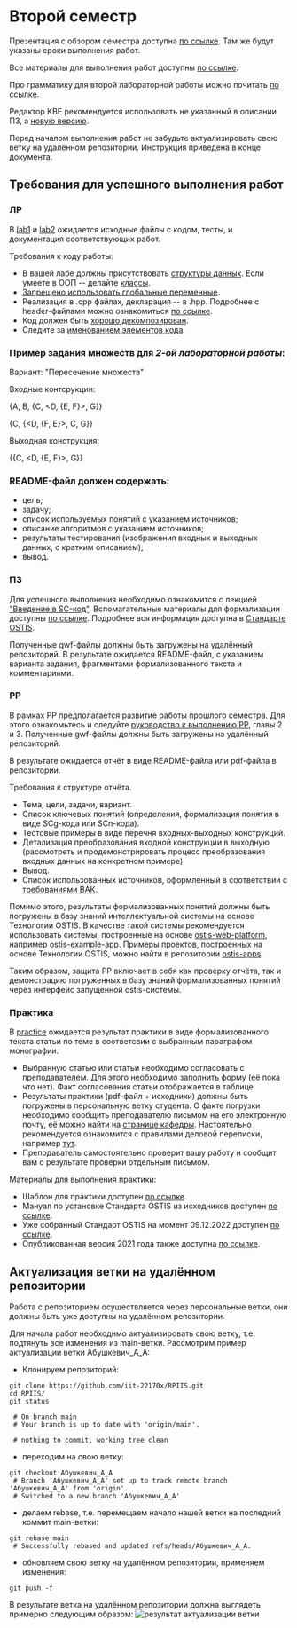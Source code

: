# Второй семестр

Презентация с обзором семестра доступна [по ссылке](https://docs.google.com/presentation/d/1Pe7_sMhdOYMRU1PgU8F-CNSgpaiJfcJn5fQOXTUrBxk/edit?usp=sharing). Там же будут указаны сроки выполнения работ.

Все материалы для выполнения работ доступны [по ссылке](https://drive.google.com/drive/folders/1Lte76B6TTWHNOtO7m_WsU7xJ1StBmp2F?usp=sharing).

Про грамматику для второй лабораторной работы можно почитать [по ссылке](https://ru.wikipedia.org/wiki/%D0%A4%D0%BE%D1%80%D0%BC%D0%B0_%D0%91%D1%8D%D0%BA%D1%83%D1%81%D0%B0_%E2%80%94_%D0%9D%D0%B0%D1%83%D1%80%D0%B0).

Редактор KBE рекомендуется использовать не указанный в описании ПЗ, а [новую версию](https://github.com/ostis-dev/kbe/releases/tag/v0.4.0).

Перед началом выполнения работ не забудьте актуализировать свою ветку на удалённом репозитории. Инструкция приведена в конце документа.

## Требования для успешного выполнения работ

### ЛР
В [lab1](./lab1/) и [lab2](./lab2/) ожидается исходные файлы с кодом, тесты, и документация соответствующих работ. 

Требования к коду работы:
- В вашей лабе должны присутствовать [структуры данных](https://www.w3schools.com/cpp/cpp_structs.asp). Если умеете в ООП -- делайте [классы](https://www.w3schools.com/cpp/cpp_classes.asp). 
- [Запрещено использовать глобальные переменные](https://stackoverflow.com/questions/484635/are-global-variables-bad). 
- Реализация в .срр файлах, декларация -- в .hpp. Подробнее с header-файлами можно ознакомиться [по ссылке](https://learn.microsoft.com/en-us/cpp/cpp/header-files-cpp?view=msvc-170). 
- Код должен быть [хорошо декомпозирован](https://www.learning.com/blog/decomposition-in-computational-thinking/). 
- Следите за [именованием элементов кода](https://www.geeksforgeeks.org/naming-convention-in-c/).

### Пример задания множеств для *2-ой лабораторной работы*:
Вариант: "Пересечение множеств"

Входные контсрукции: 

{A, B, {C, <D, {E, F}>, G}}

{C, {<D, {F, E}>, C, G}}

Выходная конструкция:

{{C, <D, {E, F}>, G}}

### README-файл должен содержать:
- цель;
- задачу;
- список используемых понятий с указанием источников;
- описание алгоритмов с указанием источников;
- результаты тестирования (изображения входных и выходных данных, с кратким описанием);
- вывод.


### ПЗ
Для успешного выполнения необходимо ознакомится с лекцией ["Введение в SC-код"](https://youtu.be/kNulTEIEQyg). Вспомагательные материалы для формализации доступны [по ссылке]( https://drive.google.com/drive/folders/1YcFCikH9WaXeDmWPGPtRTk34FsCmLkVl?usp=sharing). Подробнее вся информация доступна в [Стандарте OSTIS](https://drive.google.com/file/d/1iOB-XHD1Fu6KBANWJZLJJ4nT7aZzOw-G/view?usp=share_link).

Полученные gwf-файлы должны быть загружены на удалённый репозиторий. В результате ожидается README-файл, с указанием варианта задания, фрагментами формализованного текста и комментариями. 


### РР
В рамках РР предполагается развитие работы прошлого семестра. Для этого ознакомьтесь и следуйте [руководство к выполнению РР](https://drive.google.com/drive/folders/1RSriLOZWpxyozHjUa1Kz3uZtIr0PixVh), главы 2 и 3.
Полученные gwf-файлы должны быть загружены на удалённый репозиторий.

В результате ожидается отчёт в виде README-файла или pdf-файла в репозитории.

Требования к структуре отчёта.
- Тема, цели, задачи, вариант.
- Список ключевых понятий (определения, формализация понятия в виде SCg-кода или SCn-кода). 
- Тестовые примеры в виде перечня входных-выходных конструкций.
- Детализация преобразования входной конструкции в выходную (рассмотреть и продемонстрировать процесс преобразования входных данных на конкретном примере)  
- Вывод.
- Список использованных источников, оформленный в соответствии с [требованиями ВАК](https://vak.gov.by/be/bibliographicDescription).

Помимо этого, результаты формализованных понятий должны быть погружены в базу знаний интеллектуальной системы на основе Технологии OSTIS. В качестве такой системы рекомендуется использовать системы, построенные на основе [ostis-web-platform](https://github.com/ostis-ai/ostis-web-platform), например [ostis-example-app](https://github.com/ostis-apps/ostis-example-app). Примеры проектов, построенных на основе Технологии OSTIS, можно найти в репозитории [ostis-apps](https://github.com/ostis-apps). 

Таким образом, защита РР включает в себя как проверку отчёта, так и демонстрацию погруженных в базу знаний формализованных понятий через интерфейс запущенной ostis-системы. 

### Практика
В [practice](./practice/) ожидается результат практики в виде формализованного текста статьи по теме в соответсвии с выбранным параграфом монографии. 

- Выбранную статью или статьи необходимо согласовать с преподавателем. Для этого необходимо заполнить форму (её пока что нет). Факт согласования статьи отображается в таблице.
- Результаты практики (pdf-файл + исходники) должны быть погружены в персональную ветку студента. О факте погрузки необходимо сообщить преподавателю письмом на его электронную почту, её можно найти на [странице кафедры](https://www.bsuir.by/ru/kaf-iit/sostav-kafedry). Настоятельно рекомендуется ознакомится с правилами деловой переписки, например [тут](https://www.unicraft.org/blog/8292/delovaya-perepiska/).
- Преподаватель самостоятельно проверит вашу работу и сообщит вам о результате проверки отдельным письмом.

Материалы для выполнения практики:
- Шаблон для практики доступен [по ссылке](https://www.overleaf.com/read/cjtjbmnbgqrh#6a9cb3). 
- Мануал по установке Стандарта OSTIS из исходников доступен [по ссылке](https://docs.google.com/document/d/167ZeRKsdFtGN3R4tvT6svBQLF9YFaPZvjNHZcSAyZ1U/edit?usp=sharing). 
- Уже собранный Стандарт OSTIS на момент 09.12.2022 доступен [по ссылке](https://drive.google.com/file/d/1iOB-XHD1Fu6KBANWJZLJJ4nT7aZzOw-G/view?usp=share_link). 
- Опубликованная версия 2021 года также доступна [по ссылке](https://libeldoc.bsuir.by/handle/123456789/45813).


## Актуализация ветки на удалённом репозитории

Работа с репозиторием осуществляется через персональные ветки, они должны быть уже доступны на удалённом репозитории. 

Для начала работ необходимо актуализировать свою ветку, т.е. подтянуть все изменения из main-ветки. Рассмотрим пример актуализации ветки Абушкевич_А_А:
- Клонируем репозиторий:
```
git clone https://github.com/iit-22170x/RPIIS.git
cd RPIIS/
git status

 # On branch main
 # Your branch is up to date with 'origin/main'.

 # nothing to commit, working tree clean
```
- переходим на свою ветку:
```
git checkout Абушкевич_А_А
 # Branch 'Абушкевич_А_А' set up to track remote branch 'Абушкевич_А_А' from 'origin'.
 # Switched to a new branch 'Абушкевич_А_А'
```
- делаем rebase, т.е. перемещаем начало нашей ветки на последний коммит main-ветки:
```
git rebase main
 # Successfully rebased and updated refs/heads/Абушкевич_А_А.
```
- обновляем свою ветку на удалённом репозитории, применяем изменения:
```
git push -f
```
В результате ветка на удалённом репозитории должна выглядеть примерно следующим образом: 
![результат актуализации ветки](img/rebase_result.png)

